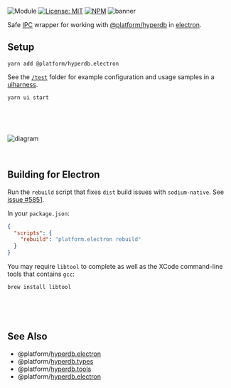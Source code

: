 ![Module](https://img.shields.io/badge/%40platform-hyperdb.electron-%23EA4E7E.svg)
[![License: MIT](https://img.shields.io/badge/license-MIT-blue.svg)](https://opensource.org/licenses/MIT)
[![NPM](https://img.shields.io/npm/v/@platform/hyperdb.electron.svg?colorB=blue&style=flat)](https://www.npmjs.com/package/@platform/hyperdb.electron)
![banner](https://user-images.githubusercontent.com/185555/56085485-33496a00-5e98-11e9-8ec8-992d5687a955.png)

Safe [IPC](https://electronjs.org/docs/api/ipc-renderer) wrapper for working with [@platform/hyperdb](../hyperdb) in [electron](https://electronjs.org).


## Setup

    yarn add @platform/hyperdb.electron

See the [`/test`](./test) folder for example configuration and usage samples in a [uiharness](https://uiharness.com).

    yarn ui start

<p>&nbsp;<p><p>&nbsp;<p>

![diagram](https://user-images.githubusercontent.com/185555/56322016-03fa6c00-61bc-11e9-8aa3-2a365e4fd3cb.png)


<p>&nbsp;<p>

## Building for Electron
Run the `rebuild` script that fixes `dist` build issues with `sodium-native`.  See [issue #5851](https://github.com/electron/electron/issues/5851).

In your `package.json`:

```json
{
  "scripts": {
    "rebuild": "platform.electron rebuild"
  }
}
```
You may require `libtool` to complete as well as the XCode command-line tools that contains `gcc`:

```
brew install libtool
```





<p>&nbsp;<p><p>&nbsp;<p>

## See Also

- @platform/[hyperdb.electron](../hyperdb)
- @platform/[hyperdb.types](../hyperdb.types)
- @platform/[hyperdb.tools](../hyperdb.tools)
- @platform/[hyperdb.electron](../hyperdb.electron)
